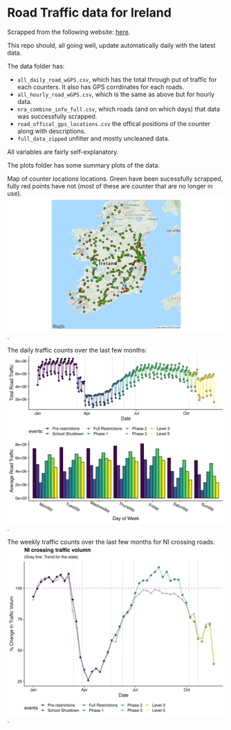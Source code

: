 # Road Traffic data for Ireland

Scrapped from the following website: [here](https://www.nratrafficdata.ie/c2/gmapbasic.asp?sgid=ZvyVmXU8jBt9PJE$c7UXt6).

This repo should, all going well, update automatically daily with the latest data.

The data folder has: 

* `all_daily_road_wGPS.csv`, which has the total through put of traffic for each counters. It also has GPS corrdinates for each roads.
* `all_hourly_road_wGPS.csv`, which is the same as above but for hourly data. 
* `nra_combine_info_full.csv`, which roads (and on which days) that data was successfully scrapped. 
* `road_offical_gps_locations.csv` the offical positions of the counter along with descriptions.
* `full_data_zipped` unfilter and mostly uncleaned data.

All variables are fairly self-explanatory. 

The plots folder has some summary plots of the data. 

Map of counter locations locations. Green have been sucessfully scrapped, fully red points have not (most of these are counter that are no longer in use).
![the map](https://github.com/DavidJPOS/TII_road_data/blob/master/plots/road_location_with_scraped_data3.png).

The daily traffic counts over the last few months:
![the time-series](https://github.com/DavidJPOS/TII_road_data/blob/master/plots/daily_road_traffic_wWeekDay.png).

The weekly traffic counts over the last few months for NI crossing roads:
![the time-series](https://github.com/DavidJPOS/TII_road_data/blob/master/plots/weekly_NI_traffic.png).


